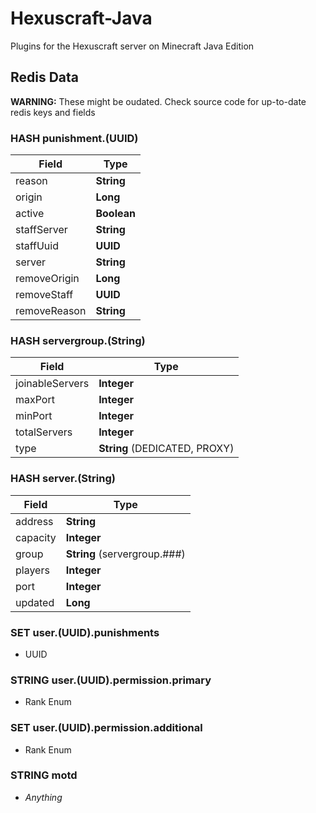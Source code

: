 # Hexuscraft-Java

Plugins for the Hexuscraft server on Minecraft Java Edition

## Redis Data

**WARNING:** These might be oudated. Check source code for up-to-date redis keys and fields

### HASH punishment.(UUID)

| Field         | Type        |
|---------------|-------------|
| reason        | **String**  |
| origin        | **Long**    |
| active        | **Boolean** |
| staffServer   | **String**  |
| staffUuid     | **UUID**    |
| server        | **String**  |
| removeOrigin  | **Long**    |
| removeStaff   | **UUID**    | 
| removeReason  | **String**  | 

### HASH servergroup.(String)

| Field           | Type                          |
|-----------------|-------------------------------|
| joinableServers | **Integer**                   |
| maxPort         | **Integer**                   |
| minPort         | **Integer**                   |
| totalServers    | **Integer**                   |
| type            | **String** (DEDICATED, PROXY) |

### HASH server.(String)

| Field    | Type                         |
|----------|------------------------------|
| address  | **String**                   |
| capacity | **Integer**                  |
| group    | **String** (servergroup.###) |
| players  | **Integer**                  |
| port     | **Integer**                  |
| updated  | **Long**                     |

### SET user.(UUID).punishments

- UUID

### STRING user.(UUID).permission.primary

- Rank Enum

### SET user.(UUID).permission.additional

- Rank Enum

### STRING motd
- *Anything*
